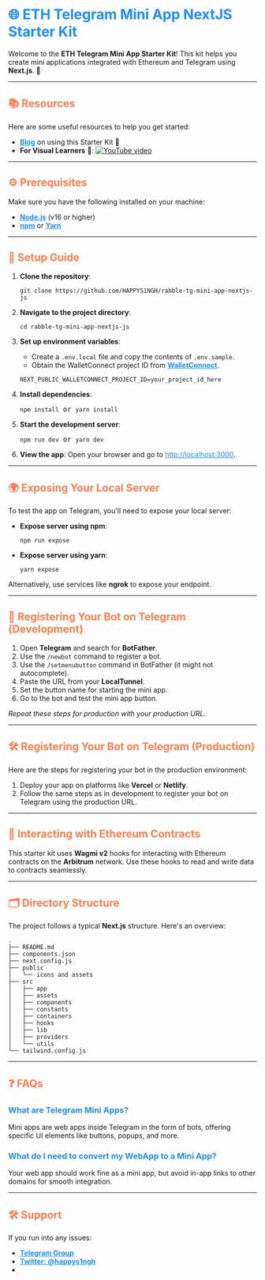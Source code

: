 <h1 style="color: #1f8efa;">🌐 ETH Telegram Mini App NextJS Starter Kit</h1>

<p>Welcome to the <strong>ETH Telegram Mini App Starter Kit</strong>! This kit helps you create mini applications integrated with Ethereum and Telegram using <strong>Next.js</strong>. 🚀</p>

---

<h2 style="color: #ff7f50;">📚 Resources</h2>

<p>Here are some useful resources to help you get started:</p>
<ul>
  <li><a href="https://medium.com/rabble-labs/deploy-your-first-telegram-mini-app-on-ethereum-8b589f4e6411" style="color: #1f8efa;"><strong>Blog</strong></a> on using this Starter Kit 📖</li>
  <li><strong>For Visual Learners</strong> 🎥: <a href="https://www.youtube.com/watch?v=cFLKu4sl76I"><img src="http://i.ytimg.com/vi/cFLKu4sl76I/hqdefault.jpg" alt="YouTube video" /></a></li>
</ul>

---

<h2 style="color: #ff7f50;">⚙️ Prerequisites</h2>

<p>Make sure you have the following installed on your machine:</p>
<ul>
  <li><a href="https://nodejs.org/" style="color: #1f8efa;"><strong>Node.js</strong></a> (v16 or higher)</li>
  <li><a href="https://www.npmjs.com/" style="color: #1f8efa;"><strong>npm</strong></a> or <a href="https://yarnpkg.com/" style="color: #1f8efa;"><strong>Yarn</strong></a></li>
</ul>

---

<h2 style="color: #ff7f50;">🚀 Setup Guide</h2>

<ol>
  <li><strong>Clone the repository</strong>:</li>
  <pre><code>git clone https://github.com/HAPPYS1NGH/rabble-tg-mini-app-nextjs-js</code></pre>
  
  <li><strong>Navigate to the project directory</strong>:</li>
  <pre><code>cd rabble-tg-mini-app-nextjs-js</code></pre>
  
  <li><strong>Set up environment variables</strong>:</li>
  <ul>
    <li>Create a <code>.env.local</code> file and copy the contents of <code>.env.sample</code>.</li>
    <li>Obtain the WalletConnect project ID from <a href="https://cloud.walletconnect.com/" style="color: #1f8efa;"><strong>WalletConnect</strong></a>.</li>
  </ul>
  <pre><code>NEXT_PUBLIC_WALLETCONNECT_PROJECT_ID=your_project_id_here</code></pre>

  <li><strong>Install dependencies</strong>:</li>
  <pre><code>npm install</code> or <code>yarn install</code></pre>

  <li><strong>Start the development server</strong>:</li>
  <pre><code>npm run dev</code> or <code>yarn dev</code></pre>
  
  <li><strong>View the app</strong>: Open your browser and go to <a href="http://localhost:3000" style="color: #1f8efa;">http://localhost:3000</a>.</li>
</ol>

---

<h2 style="color: #ff7f50;">🌍 Exposing Your Local Server</h2>

<p>To test the app on Telegram, you'll need to expose your local server:</p>
<ul>
  <li><strong>Expose server using npm</strong>:<pre><code>npm run expose</code></pre></li>
  <li><strong>Expose server using yarn</strong>:<pre><code>yarn expose</code></pre></li>
</ul>

<p>Alternatively, use services like <strong>ngrok</strong> to expose your endpoint.</p>

---

<h2 style="color: #ff7f50;">🤖 Registering Your Bot on Telegram (Development)</h2>

<ol>
  <li>Open <strong>Telegram</strong> and search for <strong>BotFather</strong>.</li>
  <li>Use the <code>/newbot</code> command to register a bot.</li>
  <li>Use the <code>/setmenubutton</code> command in BotFather (it might not autocomplete).</li>
  <li>Paste the URL from your <strong>LocalTunnel</strong>.</li>
  <li>Set the button name for starting the mini app.</li>
  <li>Go to the bot and test the mini app button.</li>
</ol>

<p><em>Repeat these steps for production with your production URL.</em></p>

---

<h2 style="color: #ff7f50;">🛠️ Registering Your Bot on Telegram (Production)</h2>

<p>Here are the steps for registering your bot in the production environment:</p>

<ol>
  <li>Deploy your app on platforms like <strong>Vercel</strong> or <strong>Netlify</strong>.</li>
  <li>Follow the same steps as in development to register your bot on Telegram using the production URL.</li>
</ol>

---

<h2 style="color: #ff7f50;">🔗 Interacting with Ethereum Contracts</h2>

<p>This starter kit uses <strong>Wagmi v2</strong> hooks for interacting with Ethereum contracts on the <strong>Arbitrum</strong> network. Use these hooks to read and write data to contracts seamlessly.</p>

---

<h2 style="color: #ff7f50;">🗂️ Directory Structure</h2>

<p>The project follows a typical <strong>Next.js</strong> structure. Here's an overview:</p>

<pre><code>.  
├── README.md  
├── components.json  
├── next.config.js  
├── public  
│   └── icons and assets  
├── src  
│   ├── app  
│   ├── assets  
│   ├── components  
│   ├── constants  
│   ├── containers  
│   ├── hooks  
│   ├── lib  
│   ├── providers  
│   └── utils  
└── tailwind.config.js
</code></pre>

---

<h2 style="color: #ff7f50;">❓ FAQs</h2>

<h3 style="color: #1f8efa;">What are Telegram Mini Apps?</h3>
<p>Mini apps are web apps inside Telegram in the form of bots, offering specific UI elements like buttons, popups, and more.</p>

<h3 style="color: #1f8efa;">What do I need to convert my WebApp to a Mini App?</h3>
<p>Your web app should work fine as a mini app, but avoid in-app links to other domains for smooth integration.</p>

---

<h2 style="color: #ff7f50;">🛠️ Support</h2>

<p>If you run into any issues:</p>
<ul>
  <li><a href="https://t.me/+rFqLyk4_W-diZDZl" style="color: #1f8efa;"><strong>Telegram Group</strong></a></li>
  <li><a href="https://twitter.com/happys1ngh" style="color: #1f8efa;"><strong>Twitter: @happys1ngh</strong></a></li>
  <li><a href="https://github.com/HAPPYS1NGH/rabble-tg-mini-app-nextjs-js/issues" style="color: #1f


BUIDL SHOULD NOT STOP!🏗️
#   t g b o t - g e e k - r a j 
 
 
